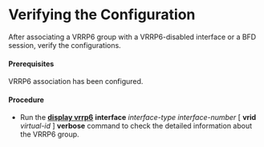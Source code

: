 Verifying the Configuration
===========================

After associating a VRRP6 group with a VRRP6-disabled interface or a BFD session, verify the configurations.

#### Prerequisites

VRRP6 association has been configured.


#### Procedure

* Run the [**display vrrp6**](cmdqueryname=display+vrrp6) **interface** *interface-type* *interface-number* [ **vrid** *virtual-id* ] **verbose** command to check the detailed information about the VRRP6 group.